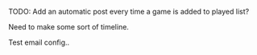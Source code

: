 TODO:
Add an automatic post every time a game is added to played list?

Need to make some sort of timeline.

Test email config..
